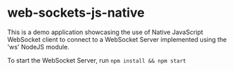 web-sockets-js-native
======================

This is a demo application showcasing the use of Native JavaScript WebSocket client to connect to a WebSocket Server implemented using the 'ws' NodeJS module.

To start the WebSocket Server, run `npm install && npm start`

